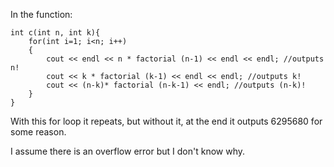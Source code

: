 In the function:

>	
	int c(int n, int k){
		for(int i=1; i<n; i++) 
		{
			cout << endl << n * factorial (n-1) << endl << endl; //outputs n!
			cout << k * factorial (k-1) << endl << endl; //outputs k!
			cout << (n-k)* factorial (n-k-1) << endl; //outputs (n-k)!
		}
	}
>

With this for loop it repeats, but without it, at the end it outputs 6295680 for some reason.

I assume there is an overflow error but I don't know why.
